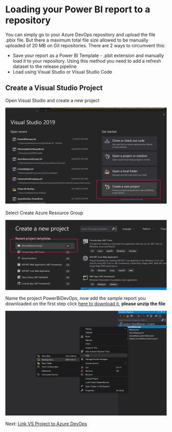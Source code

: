 # Loading your Power BI report to a repository

You can simply go to your Azure DevOps repository and upload the file .pbix file. But there a maximum total file size allowed to be manually uploaded of 20 MB on Git repositories. There are 2 ways to circumvent this:

- Save your report as a Power BI Template - .pbit extension and manually load it to your repository. Using this method you need to add a refresh dataset to the release pipeline
- Load using Visual Studio or Visual Studio Code

## Create a Visual Studio Project

Open Visual Studio and create a new project

 ![Create New Project](CreateNewProject.png)

 Select Create Azure Resource Group

  ![Select Azure Resource Group](CreateAzureResourceGroup.png)

  Name the project PowerBiDevOps, now add the sample report you downloaded on the first step click [here to download it], **please unzip the file**

  ![Add downloaded report](AddDownloadedReport.png)

  Next: [Link VS Project to Azure DevOps]
  
[here to download it]:<https://github.com/Microsoft-USEduAzure/workshops/tree/master/powerbi-devops/sourcefiles/_dev_IPEDSEnrollmentTrends.zip>
[Link VS Project to Azure DevOps]:<https://github.com/Microsoft-USEduAzure/workshops/tree/master/powerbi-devops/3-LinkVSToDevOps>
